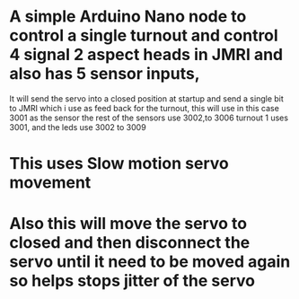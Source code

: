 # A simple Arduino Nano node to control a single turnout and control 4 signal 2 aspect heads in JMRI and also has 5 sensor inputs, 

It will send the servo into a closed position at startup and send a single bit to JMRI which i use as feed back for the turnout, this will use in this case 3001 as the sensor the rest of the sensors use 3002,to 3006 turnout 1 uses 3001, and the leds  use 3002 to 3009

# This uses Slow motion servo movement 

# Also this will move the servo to closed and then disconnect the servo until it need to be moved again so helps stops jitter of the servo
